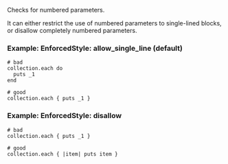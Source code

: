 Checks for numbered parameters.

It can either restrict the use of numbered parameters to
single-lined blocks, or disallow completely numbered parameters.

### Example: EnforcedStyle: allow_single_line (default)
    # bad
    collection.each do
      puts _1
    end

    # good
    collection.each { puts _1 }

### Example: EnforcedStyle: disallow
    # bad
    collection.each { puts _1 }

    # good
    collection.each { |item| puts item }
